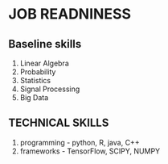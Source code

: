 # JOB READNINESS

## Baseline skills

1. Linear Algebra
2. Probability
3. Statistics
4. Signal Processing
5. Big Data

## TECHNICAL SKILLS

1. programming - python, R, java, C++
2. frameworks - TensorFlow, SCIPY, NUMPY
